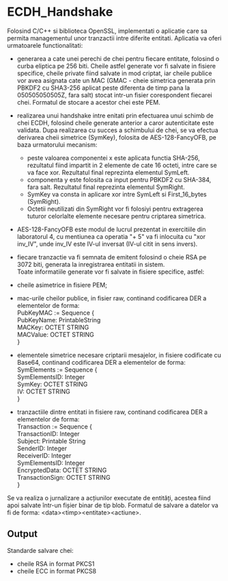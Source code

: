# ECDH_Handshake

Folosind C/C++ si biblioteca OpenSSL, implementati o aplicatie care sa permita managementul unor tranzactii intre diferite entitati. Aplicatia va oferi urmatoarele functionalitati:  

- generarea a cate unei perechi de chei pentru fiecare entitate, folosind o curba eliptica pe 256 biti. Cheile astfel generate vor fi salvate in fisiere specifice, cheile private fiind salvate in mod criptat, iar cheile publice vor avea asignata cate un MAC (GMAC - cheie simetrica generata prin PBKDF2 cu SHA3-256 aplicat peste diferenta de timp pana la 050505050505Z, fara salt) stocat intr-un fisier corespondent fiecarei chei. Formatul de stocare a acestor chei este PEM.  
- realizarea unui handshake intre enitati prin efectuarea unui schimb de chei ECDH, folosind cheile generate anterior a caror autenticitate este validata. Dupa realizarea cu succes a schimbului de chei, se va efectua derivarea cheii simetrice (SymKey), folosita de AES-128-FancyOFB, pe baza urmatorului mecanism:  
    - peste valoarea componentei x este aplicata functia SHA-256, rezultatul fiind impartit in 2 elemente de cate 16 octeti, intre care se va face xor. Rezultatul final reprezinta elementul SymLeft.  
    - componenta y este folosita ca input pentru PBKDF2 cu SHA-384, fara salt. Rezultatul final reprezinta elementul SymRight.  
    - SymKey va consta in aplicare xor intre SymLeft si First_16_bytes (SymRight).  
    - Octetii neutilizati din SymRight vor fi folosiyi pentru extragerea tuturor celorlalte elemente necesare pentru criptarea simetrica.  
- AES-128-FancyOFB este modul de lucrul prezentat in exercitiile din laboratorul 4, cu mentiunea ca operatia "+ 5" va fi inlocuita cu "xor inv_IV", unde inv_IV este IV-ul inversat (IV-ul citit in sens invers).  
- fiecare tranzactie va fi semnata de emitent folosind o cheie RSA pe 3072 biti, generata la inregistrarea entitatii in sistem.  
Toate informatiile generate vor fi salvate in fisiere specifice, astfel:  

- cheile asimetrice in fisiere PEM;  
- mac-urile cheilor publice, in fisier raw, continand codificarea DER a elementelor de forma:   
    PubKeyMAC := Sequence  {   
	    PubKeyName: PrintableString  
	    MACKey: OCTET STRING  
	    MACValue: OCTET STRING  
    }  

- elementele simetrice necesare criptarii mesajelor, in fisiere codificate cu Base64, continand codificarea DER a elementelor de forma:  
    SymElements := Sequence  {  
	    SymElementsID: Integer  
	    SymKey: OCTET STRING   
	    IV: OCTET STRING  
    }  

- tranzactiile dintre entitati in fisiere raw, continand codificarea DER a elementelor de forma:  
    Transaction := Sequence  {  
	    TransactionID: Integer  
	    Subject: Printable String  
	    SenderID: Integer  
	    ReceiverID: Integer   
	    SymElementsID: Integer  
	    EncryptedData: OCTET STRING  
	    TransactionSign: OCTET STRING  
    }  

Se va realiza o jurnalizare a acțiunilor executate de entități, acestea fiind apoi salvate într-un fișier binar de tip blob. Formatul de salvare a datelor va fi de forma: \<data\>\<timp\>\<entitate\>\<actiune\>.

## Output  
Standarde salvare chei:  
- cheile RSA in format PKCS1
- cheile ECC in format PKCS8

